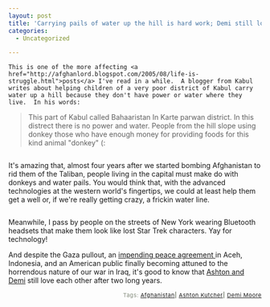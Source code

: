 ```yaml
---
layout: post
title: 'Carrying pails of water up the hill is hard work; Demi still loves Ashton'
categories:
  - Uncategorized

---
```



    This is one of the more affecting <a href="http://afghanlord.blogspot.com/2005/08/life-is-struggle.html">posts</a> I've read in a while.  A blogger from Kabul writes about helping children of a very poor district of Kabul carry water up a hill because they don't have power or water where they live.  In his words:

<blockquote class="posterous_medium_quote">This part of Kabul called Bahaaristan In Karte parwan district.  In this distrect there is no power and water. People from the hill slope using donkey those who have enough money for providing foods for this kind animal "donkey" (:</blockquote>

<div class='p_embed p_image_embed'>
<img alt="" src="http://www.levjoy.com/wp-content/photos/T0_14502_556878.jpg" />
</div>


It's amazing that, almost four years after we started bombing Afghanistan to rid them of the Taliban, people living in the capital must make do with donkeys and water pails.  You would think that, with the advanced technologies at the western world's fingertips, we could at least help them get a well or, if we're really getting crazy, a frickin water line.


<p style="text-align:right;"><div class='p_embed p_image_embed'>
<img alt="" src="http://www.levjoy.com/wp-content/photos/images-1.jpg" />
</div>
</p>

Meanwhile, I pass by people on the streets of New York wearing Bluetooth headsets that make them look like lost Star Trek characters.  Yay for technology!


And despite the Gaza pullout, an <a href="http://headheeb.blogmosis.com/archives/029065.html">impending peace agreement </a>in Aceh, Indonesia, and an American public finally becoming attuned to the horrendous nature of our war in Iraq, it's good to know that <a href="http://news.yahoo.com/news?tmpl=story&amp;u=/ap/20050815/ap_en_tv/people_demi_moore">Ashton and Demi</a> still love each other after two long years.

<p style="text-align:right;font-size:11px;letter-spacing:.05em;color:#808979;">Tags: <a href="http://technorati.com/tag/Afghanistan" rel="tag">Afghanistan</a><strong>|</strong> <a href="http://technorati.com/tag/Ashton%20Kutcher" rel="tag">Ashton Kutcher</a><strong>|</strong> <a href="http://technorati.com/tag/Demi%20Moore" rel="tag">Demi Moore</a></p>
  
